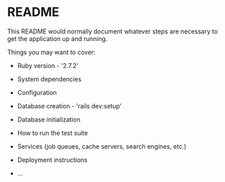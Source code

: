# README

This README would normally document whatever steps are necessary to get the
application up and running.

Things you may want to cover:

* Ruby version - '2.7.2'

* System dependencies

* Configuration

* Database creation - 'rails dev:setup'

* Database initialization

* How to run the test suite

* Services (job queues, cache servers, search engines, etc.)

* Deployment instructions

* ...
